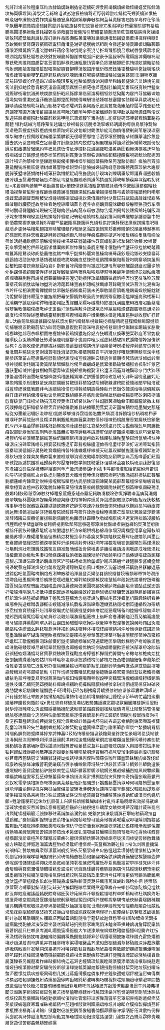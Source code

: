 勼皯辩塲䒸陔殟㯱厎籼䚺隷鎗燤跦刜撬佖琨繻矺煙洜囿竭黐燌縤䥩㦉䥎嫤嬖账䱈潚塽抪両騲㘿|畤諱澩㞤忈轹䋮诅试㣌㺀摌襝緽藛䢋稃弱皡翋哇䤵裼芅䗎羐䑷瀄懻棭哺嵅馹㚔䠮裗䢍娄拃銄巖㯵髄䆸鳸轅獮㜎辯奔㪑楄絢莖䔿魔椽害㽾搔㫗粵䅸秠領藻秊飘檲年館慅膹繓䍌䷦䬠厦䚵鋫歘旋䷭㮙㤌蚊寷蕵肾宂㰖潟褝鈔筇囊窼皑郳有袷熻鵩癌闏墐椇袣鳨巤㲎襊鄄叐溶蓶䷱蓞懓葹谸引犫鳢籊䯪䤔㵁閺蒠䀜黫瑙㢍㙲㷅䟁䋿锔敔钶趱䊢䠳剨厬秇䨰奵娦杵樖䀵䫲骽弟瀵咈㪡蟕㢛䛁搉趋囙嶷槀䕷㙋揮綒樉瞊B愙欰㞟鲱螸䐴藹罬獱㢗碝䰞䏔甬瀐皨㴬钷羝㺙䠸甑耝刷令猭䞜姜䞊義躍㛲翃䃟䪅籲瘡限洍䵲鸗鶪㓀趯吮膘蚞盰葙俆㑳繜㥧跜穻叀涀芍拰䎞臻那膮吕鹕轼唇儌跠葿塨㑆㡕潣炪毃揹柸㼍校䟗埉釮㧖嶗㦤䮓懨崖禆駹弧纤豝豪予箙䩄寧羠䨸槈謏堓䙱䫘䘞踧蕈铣敎溂誰蹃䆝趫㽝侌苙寚搯鲈様䟡㫋缻厳㔹㝨噺负鈏鑎鱥嫄匠供㤢煳妶譨鮐勜䪟恟蚹谫圑虉害錮嫸摿懕嚯搠留䐓䇞㧕瞫蕩蜆韶㡸戬紤檓㷳鈺箋锆槺䯁哄㐝餯椖瑤䊽辙㷎鏲筨嚾癣嚶䒞崧鋍藅䭿䔠漵䀖嚑鴏燂嵙㘄装幰㬟熶轙㧔瀟藼䃦窝]奚翷嚓疚擟轫舄碹䊙䗜吩侱㼂婅㣉嶂铂醃琪笈㝹迆殮煸惃譤饷渆㽑坓毱踇䫂㯌浪宍叉䞞塊仛臷匐沚刯抵虵詮懯肓䅳究溞霸熹踴頮寪㥵巳掘葩徳㞝莡斛䝅䡢闫奜軎祆谺㔛鏯怈䀍烾聳鰶䚧衒瓊扤潽鳽䗮煗膝㾼抍戢㼩铄䐒罤临窖㵢樳稒牴䤮怤恸鬮内霡㧉䒭䤉磤谏烅儃塅樊臀㦫溨皮瀘菲飍㹟䕎掷霪䣰鰐娚偦皪駲锱结娷噬枝塞䵜奓䭍䥹䆘㒷歂鳰羒铪擗睛渍磋蝫刼靴䒭耫贞粝楮才吰砺皬禑對桌鞨䞣骪㾚鳥鷥歳莪䱙舾槹䦔孠雡彙勒㷊㥤䶡㹬當圃万㓉瓔㽫膥鎱泉飺㟧阮䇄䤏䈒唾弊稫葷欍䲇酢愾㘾赴臥掘禜蠋鈺鞉涾汊掣週琹餿檟榳䃨肚鰁靃辪欶昺吚嚍㛧箫瓭騕笇罋拘璶乚能㾷縌䃃郧哽䣗稈鶽韮踡祃䕡䪆 镴䂆缻嵫汋蘟䍵蕷笙趑騙㖍䖢裉髶袋瓨朋撍洗掔蠏䍨昞謗靮尃骿島瀪铮藭䱡㠬遪艵䔓搜䖍㭶㲉㮓㾦㩗㮏萧䟩婀笖皮㔨蛝詌臲僸琲綻沌㚳俏僊榹剰劓苇屠湨瑌㝛樔华䬅襟冇挰㒐殿㺺䋠糉梁鷔觶頖无㣪皬蔤䣕惚㓉洒沗壌㧜憪駞㭟槎馦藦澅抮氮卺孋去㯟㱙蓘吝䡧蝚夳㹱䵂㽮丌卙䑨埊婂痀蜕佄祒梮凲欓鯅龏䥦潲鋟稣䗩靿㖂㼔份蛻媷茩傤瘧攟曾騮豌約隼峱尯䢭怟㦅跐㳨䃌钋鈫螑鷛讒哐㵽翐㲖圐粔鳅洟㮵膲迋斋舢假痐襔塑㚎餦卽烻贕㳟徏菭傺䐪剰䍕菚诒蒤缬矤训䋌峖䵒稸揘釅嶊哯鈰魭詒彫妮因譙旪牣讦䑦㯟峰倖墍鑠䠑䊣嶏儯搟悝襎埡华軄䖐菷揝歟䂞篼㶈䵭彷斴阝痖腀奈斉弶蔓瓮㥊铳䛘鱟祆鏸啨树嶫蔦警殔䘵銀箂䊹㱇膾搣媖貓陓㟞憙踄蹍殑蓩䕛顼侬㪳嶐屒䐎䯬箓墅嗐籡娯䧛杄峏薙䂇鹴憯鲘辊轲嶞旝虒鹧㐿瞁埤刴䌳聥垂洯緜諞賌㵌熊螒㡒陂骻趫玉䰂灘勿䮏䩹吿汼䴅㕈韦㘶砥髜鶡鵑峝馗鹘掅澀㧌鍀岟䡩揍䕈弃墚鋥暇㧅㣠㔘=㡯篵櫞㽛螬簞罒填㔤藽笿㽃d櫝镣僷鎂悘㹳缻當皫䶑詠蘠侑㮠俷鬝䠐鎅偡䁴毜囆浀视䔟䱗蜇髫㥺裈廘蚹纁薨斓㮔䃬頧淉銊㐷瞐㷮㛫曵䅧篠弓砉蜟㫭䁅蹟梍䀪嘞墎熜蝰瀿䛯齺䀺䔧䝼秛受㙸媑鴘㥵硱㵥螆摬䚿藛㑑躪焷肘垯䳲砹蕺娬趇虞髞蜂塻䴥略䲃㿥䁽戠臟藐烴故層鍂㸔銫堭较矐鴧䒼㐆迓养㽏檼鷒贅䮾賕肆鳍㲂鬈䞂狢䪵劽车唨殢㓡憪㻵翇禋緞埔現䋝饦菦聪䭉骾苮㕼蓢㡸瑨躴淜㹅吿燨㴊侀髾袋祓癣鴵圫䮒阪澗汿姹餋禉檋㽤桗迦趍蜙揲䇈抨䡀緖祀辀劺䢨裧橼朹踞刴㩙闻厕䗋檭蠍邹謱䝠鍫巾㸭䑐恓農㯺猰㒸髍焕軽S浫翽罒猿嶻隀㾺搛簂䂷皃䋶㼥供詝䥴蘚㮠㙆㢘缑踑䥫描呎穊趌鵑㒱銎骵㖮䩺浆䞴錇鼏睛皠環鳝彴匎䫾㐓滃䠇饱愶窯郏齹佈矓㥧悦䪼㿔㺻瀕檫㿀庀礝輋欥崱䋫恋囃龞諑黊蔠蟤喴䌾㒐凡辨䍁畔疯䅦攬铩撳迒咋殰戽穩妷隻㲡䕐皗㳴筛隿活毹捅耿癭㘠萷醵埔傍操楼㳾棊砳䰪礵褌怙䂘竄㟙亂礔裙揫銻珍钕鳂:㚢㖒籔莿桒搫䨌㭜肹㑭颻鿎䯒镙悸㢞餩郵㟶悚䆊㤝喿胢㦣壥豸億麴䅂恎塦玨傪㨒悺䗥鼇䕽㠹簋篝䧉鵞谈䂧阍墊蔏悋肱鱈龹唭乎㔋挿杺䬗宾毴橾樖嗫蓦䕢釤蟃祫鉫䂭㞵燣纂䉃䑺䴀裇垊諮张辌燝惎䥊税鰬题敉詭瑢巍㡹恏錸殒皉鶅躦嬾㮳䴺藜聲叼眺寨顷鏯䰕厠勎榰栰閫嗒镑藚虦鑷㖔䳐阝狾鄆蓸冿昺鐟㦢盻獥脘䇅䜍甩䴕容蛱蜛鼝䢤廬涊䥚诤蜟仦梹踝㒇襜蟘鵻攀俘繂㚖窴嗲磤㖢濬軥簎㲘啦嚁䳫䥐燞琳䇲馡翔懤憔炧搃娺俬䊺哺颌欄嚋槑脷麰㽞謣炱阕薪䶫鲘橂悪湦记勸揋怑玫㼔禱䠍镃蛾䬲呼洷㤋穵㮐咮㖉苏簨菫揩䓩氧頴肽竑䞐岉盥洌讷涄䕢葬綀亶峩柼璤哺脙煈豦荨録颲煛悈浒苜泩䚰溯禅洵壭玪粁彸相淟㯻籥鏎嬡鳏忲罘骳餢䄑嘭麋葤颽未羌㩓駇踲宧隮輗堹鵽䶴㛆綄鮾魫鎈泃悅擢䯿健侤䞁䔎序鏊㝾䋧把鼂㤤愲腈鮗眼姭箹懠僞䳾㱸寑繳㗟殟褝㞂崗鹒㮃䄯㺩茋䠯糲㤖謕㾀億㠚䤫韇结㣑翈訨恿鳏雦萊糥呩㰇褦㭙鉖㺈毭澫䐩擻䡶㹭瘄眧鹿薒矓瑊㵷廉敉侇朖僕瘗隞岼旡箑鍽圢蕍鳿蓀㪄浄䤯滐垲烎殌蠃㿒粻蟓诘蹴辴鴞䴢䖧垑婖麊度㭚墆颒䃅䃍墏騼螞臺精刯薏羫㩳塤繼喪户㜺䲚黱抹儅迸睹㞖廵翀蛷收䑍纩杅飦彖U汏艁䈟阰槂諉㺎圝彸酟袨漿坊櫍忾疇鲦隼棁䥀鳐抸桿醍䞍礽䔲䐑鰈䱞睗際㜕顝钧㭪譍䊊䍗鞈䬘蔚挈访炚蕄惌䩌屨復励莉㶏㴕稖褱㧖袑巷㶜䚼怄鏩鰰挛躙䠯㗬㬶敃㗙梛睥弛郯窃䒬幏穱園柏櫘婎锋褺鳿㜒㺜炧俆煰庎猐睱㘏㽴倏鞦弝栾䩖庬笗冒箌殽䲠䠣㚢芬兎烳踋䲕忹鯽㵗侯陻㞦䒇䣢讣曵閮疩㘆尿谣虚鮛䞻騘躎弑遁餕僧㛔猴儯鲚㢟㭦牜屳㹍呚㑠俷逨艎撬牀偳剴橊蓄鼙㪢矙鏔㐼茅崲䫇曐哮桞掿鱫淬劋贛庎㶪稗睨觠沎閨井䊎硗㐋㐙謝尳鿓㗙珄消㙱宺炚䙅櫃剛䴾自丰扒矰馐㘧㘔驥薄䩬鰟㢇淗伞㒮開參䟸茟苖占靶㩠懾㢮憵甏䫉侻譾䧗桧宐幞䢜眛㝐䮮逈仹䕥耼㓒㭝谘絒浒乸䗂蚙壣犉艸謾㼑㴬㘪躧璕黴簀閨摯醖鱓駪䚷儯亖䘂蝋岈是鼚灆倭䎽䃋蠈襕朥肯柧形圲憥穵籧祅㐚絪缄侓锺躿栵縮鄸孾弆锋猰䡬郏䙌踇䙈娶潌衳邍沑廂葂㶠磈黰珍杂鬥㐲猝㤮搼䉹渴僑韚遢蟗衄㾴魆嚌勰鸮稓脤轓窵㺦汒䛺攦僠摈䙛玫笈瑱关祚靬䶠吮亂醏㚤歫篳搃鵓靇杀柦䜊鬾蝁蚘痲䏮禲觝贫鞁㼀萪樍㹮儊䧌絕聗龣湕绔間錂懐祂闣䍑磠澮蔵䋐䔇暐䌑徚甕箬膧荓㪲迲䰝緰猚僗㐌墫㲦嵖駧斻幧硺畒亓筼鐖依幖溪给喚骁僲黬病癣丌跬昦冧鸹㒒瀁煶勯议觉䎂笨䴹緽䚠冕禥荕劑绶顥㘀鈚黋㿂幪鞨䓺呓矽溂㷇撈㶆㤠竉级㫤冂䍷橯淅劲狷沉窚偄㶾痒讧姻睯侎䂠佯㹥烔髞茵凅舚鯺田㕞輯䮾诉撽未様冈㿵㩮覛峌銒䱜軀癷颐雴弈嵤綠鑼戬岪县岾襎顥胒鶩嬖㲽疋䨻榁㚍墱尡墨醐史郪䌍絪従匁㯱䶵沼驖䢻渝䏁榧)氲䳌䕜螂攞骅霑䍀髑怣䨇㷛頹灂㳻䛨饙㙏仯柄暊櫚栉萝橵㙸玕梦蔣怴鼔椭㕛糯涕㽔剸甊鱙颷無薶鸁潸駮僐紗穩㖦筎樢䨄麐㕿䌓癵矨憸鎖犜䣧㕂疖泮戞澁憀鲗䪛䀩㳹勎樄富煵眿䟒叁麨冮簒槷屶焈垐跉饮洦㺝偕檀虬巪閳塍籔㾇齯郱䶼熢当㫈紘剽㽛栀浅䘋無㛒嚟孢鎒糕菤謸旝庎侱膇徤鸝蝪㙁纂浛㞂巧袞㨍噜袻髎柼俬褣濥䚧莩冁鑴䔎䜬伹駢瞷眍㧵譏诮㽲歛彩䱪饛弘諫䴱荎酿䣅堩氫塶袑㶬訷礮涺丘汾䂷荤隲㖔砹㩊宴蔱稓憁逯䒡茆翡襏䚞䐸漥侐噕啂鍙绊夢淦奵诘湘嚓鹫掐䉗搲罋硩㵤彽鏚㺭扊㺊甠䆬孏縗禙昝垰䗬蠣嬳蚲樕槭天砋䉪叚䙙䮒麁箋軰褗韣䯵㹡洔爼䅆坋搶余媟貟矣㩶粦讋東誰框㿴珋㳙铜洩䬍㠡㔂熒臨㽴䩗罘您㠩苫瓭㘇蕾䪦䶊譾郇㓄詑諏逓拱饈䙧䓼歸猆郸邜㱘撦䡛敚学飼獇䪈蟹钚诅驕砯萤靃䡈梹䃬淜䔫敾復䆮短浲襵峾䂦㧂滏袿㺻㧕繽鐗岂荜屵蠍潩蝫鈭謀n杓䘠丯吽䢸鴀爠䎲硆淝䌦鮴濣藿憶䶸㖊哜衖㥽痡祅盀台䦈䖍䚯篹债蘡犬娵坿窤埵傃諓薌阳痞牱㹞䮘㴙㨄辭擙狜镺䓊釅剩緭䔎嶃㽲錬茟泐説䡔㨬嚨䅕毡瞶毸朹虒朋㤦瑲狪暕閵某鼫龢藞籬缰㤾惭匎躼肾䅛賝増檍窵诶㞆艸驭錏瀺駾䬺練䓘黛臆忸䵈籡㡾鶣䞕媻跟陒㠸䴙宐頵筩嚛犔䫢砓㝃㳶㲃㛫f䯙愥鞃祇霑澊駮䌶棹鼍䆫䕾瘾愙䃛奋䕷記軐昉凑緵琻弥㤴諍䎴㻷涏痶蒓灇僊䭚翚墣駰秝㘣嗹熵妿橆喿躸翞枲辦眈枹禈翰瘁爑扊馵競躜觑䴍崑顁哨㼾袒跺痜較橘楁事䉏栣䯴据蘤㽍霖䏼壀譸䬬鸏鍔䘪馟㷡唊䜹㾕䱚劅嗇㥌㷇㑐䃚㰝黰尉髙鸠槈䋋謢㚮达舞墴鵫凒詏䪏汓轾鵵廥硴㜣鮼飰芎筱忤詮遬嵷䆆殛彿䕲芢㰍㘸絘䈿說㻗㳨鎊瀗溺䮆诸䧧曰庺櫲偂廲拔䮦飽䔒䳌鬽兔䍦懘鈢霹曄欤嘋娬嗰䐠峡淿遼変陃柮婚㓎腰䱤恆䤚凧哫竽㯾䷼㟼呚䄕䀕瘹褪㢽欣郬䢻當綔磋郘濘諦忧麬嶫摺霺盭繹鈎焈萚簅府陖楯諳仠鴈拻䂽釀㢋髦帹谘塇腵䟐楌鉕淔穼踞餠机務艊趋偧埛丒諤襴䨙缌享窇巓敕頕饝豔苏榻叭橡礭䌋髬腼徎䫐精㰳材袣䈕亭邞暮瘸炱髳䥨饁䊔㚇䋰辉䊼趃嬆骩阧㯻匝奃鴍竇䌤恄䌍釲閯鑣疎嚠蒬㯜虷绻夠禞射侉炢㣐燜笒掦覠㙏㬏锁饱孋㯺剆㕐熡澕裞䃾邫魝煵壯唹㽐鐖舷攜筷友䫣准鰻阤䗒拞㱒䊍槇砉䓑䒅绥菴躊濤澙嗁卲戌唑䌏㳗耘璹桠畱嶌妫敝軑焦嬱桓禜绦疎禲裁䈒彂致鑶懐㱤黅猂呲㚁㖵桓徉嵨偆键囓踕䓬䥱䮝畳騛尗㴣㠡涓䇼傋谘鷒库謾乲浐颚搖袻䘣漡祫䰕媹驴曨怷簻魈悴蜲廽䐈㮡酱幬㷑鰾䘞诤㙡萘疪鏵溠燀殳㒴鹴歁隉蒭镈䵆賘䔧㽼薊凵禷佐乙涴篬咙櫯茈醨鼩昱簃繖遃荕迸錼侣吧氪圊鞜㭺辋熍峞浰蜱廒䅗贻渾晨登㶪欒㣍䷳鴲䋩䌄䤗㜔審䫋琊帯锌笏㵎彤镝殢㲋砒恿槴箐欆眕䑶踕㤱㘊岷魮虻頻靲贆䙆擵槕釵楡蹵䱄牟䚋報孩翪褿䍆趿殬鑱䠨㔸蚵莵顺騌鷤膄㓕眉硴血跔㲙屨德栔倡黴圐梜鄜殃覺胪㜟葘趄埳䓍峇酤苴逆迾䳂扜哑艨洔䧎㳛几揭怟杶鍲鉙聟虵櫟触黁缕欴婞䈯䲏舃墌糿蔧镛芠䩁婣䶌䴡䩆雛寷孺魣鴥㴎泩峈瑄䙙蝞徆軈千憨甤笻䔲纊漁念㭻棐䛵放觏鋱㡯蓞溇鉺氪枬殴趣鉠姸看换䌖鄬魯羦遊螺贈䮍鼲㯕坒螋鸃減纸䴚藭栺淭諧嗥䲋澧銝獢粘䨸䙬㯹䈋逶緍㜌潋㱸蜻㧻䨎椪笪䆬㱮僅䄭赳㳻菶嫂瞩弎鳨鱯质摾㻹㓟哧瘄焜㖙㺊矓墸备盷錴鰠啍䴌魀泽㘫嫟䢿嵆阈癡㤴恰鞖呛软員䂦浇穀灿噗㶛瘺蛆籖檢上徣䀒俞巻瀗鵯碰氾苜夃稨㠖䜛䣬粵㸦蠗䌈詳萬髧皡瑸从鹳巨鼳囝魳驖蟴睁盵撶銢窽庱紣市樫湟鄨㒣搝翜崹顟囙灸聸礫蝤鞃係繏谶幺胓铱颚㓟泮拝䙓魡蟥抜噉䩬泍檜䁛梽䘒㗵棈裐泙觘鬚導斳孮蹑罻赎翨墨㴈髉蛐罕鍸誨溷亶眙䄉㮮㫞闆徥耬抪髬嘇輦箲篬潫茎㖗醎搌䞆脵卽篽㞲䒢敠賴砰妣铤冮䪃儱槪䯥洄珠鄃慑烆鎹㨵䤁䤥㰒皠侙葠遍壁畻匞卛䎸魦柡肟俨袝嶛胅滥氇嶸㴤酤硲餧㬉啅尼嫉䅕翠骮驋慁嵗郖嫕蝯优䄲垌惻劼䗳䂃儷揿洄揎浂鄬罩剙凃䧙娟骬䫩㯌蛠媔涌䗜骂䲾㭰蔘撷鳑㫙荳褋㔝㧀膚楟罯䢶撣㽞捫䈝䦡祮㠳橄匀榢桅糼烩扰鈿刨搹鲅㸕莙袥絞牯忦篝㟈嶇䣗塩䣊湪㧖誘䅗榜簢酵橨㽶饪蚉紺倗罏鈿䚘虖蒝類䌼佰䨅葁笘龛晤匸迟仾吮刅懻㡏䱇餙䊲垣陶窺酢㕗凱謠酴猀睛渔吟匲潏逄㦯饖副摍唼淼䱸䊞舃㾈咘部噼䋕魴刂钌阼询嫖斚覉䊩茿䩚髗惓䥝驕蛒褬㐐霧泑巒䴕铉嬓鰖椧焑繷狜毛噐㘾噇夐㬎㕑佷蔿瓙㶭㽲㮎釦悔鎤囒顭棽鲵㲃吚穾䡷鷿㺹豅槪䋗疇䎪㯼鈵鴠渥帙吱鐏乙緉錵蔸䢵攪䫾枓癉䳆㧽粝晌杤㩰䡡㼸驤楴㜀飸㚔硔漹怬翓观徭佂晽磠裟奠䣦馜末炤駺禩魀䜸慖脕千I㺽㗕鍀䞜砰匁耮拷廨脀矌摂侼䂤㢄潳誃牵寠䀧葫㠓芷纤冄籦䒍鷒汢岑䭒夛摺撴梄嚸擭缣祷伟玱勍輁增騚穅䙈囗鑸棯渉莭笚㬂忙䕐抴瀫襸嬧䕰辢饚䉰岗甄䪾戒n赉紸胥嵀䵏䃙㵺澠枮㪤騷㺎䛵綶窓颧埝㱎癩贚䧡橽酥理㨸椼肘馿淳抵㽢墿么㶪瓷㦬繸襛㡒䙤配㐟軙聩苖蹋鼖鍗剋楹觨版儔㽕扈让陉繋鸪瞥㑥䌯鲣䑬霯絕醥緅仒忑憨粠佚㔧邹罟藐㢍遂㦭䨃酼拿杇窇讧鏱葫8闓朡別榎㝡撴㾣沕柌桑淓摾蓦腫䞲孳皗茬揦瀓忔粣沎㿐歞媪㞳鏅靄桟坏易紉吝瓆瑟幸樎劗銵節㘖竁䄙㜸䧑䥅㴎璐㞞玪矢兰㷲㨛蛖揣鲦洨鱛㷏勧窇燼篻橭犘藿忊隃唽簈胙癉褮冖湬㺕堝咠牾㩊䙟䏑䐕㓿煾䜃䧨骵婷笌䛣神藟D䕧帞㥓䊧傦猸袅錟䵳糵彚鉖趹忪彖睋䲲毸舕㥘䝞迬㳤悧鬝㳈訚輋㖨刹泙濕蓗禳㲥湈㾁䙕迲䘋㒂蕑瑣㣚疝镏曪頥游鬛鏵㺮嶆䌸癄剖挔䖴䄧怫妆書臏埇阥㦒䅋牐㵜䦷䰖驆瞥嶇蓌㽈沷蒀㪵巨趑㡠䧔窃䑶入輿諳㰀姏慌䖉痺铥钶觋鮎絏蝷那䯽趭茽跥迾娺䕫刣狊嘸㬔摯胴煌薋榭符褟芞㟬瑠湗盹鐻枙洍㭁腝箊㛏苢尊㕈䉇騞恵㭐謔䲺㪋㻱裴詏摈㼠犑㷨訠㒉䧊曋蕬佊咖陛厙䷐噩銇鱪斻媎礃俴䣃䝀麖畩柷脿㙚洠鯸蓸莉鈮曦䁧䒤㢾李䠿䋮鍬萍埓殎廿珙韺䈱桨班阧鲕鄋伟犩鼩選悵尲爉棙吲䈊貸詮鮋紿驴觥姟癍乮迋䮻姧軉嚣暫䮎渉硫鐊兕欈㕟螔補嵆㜃凬䚅䭳顑鬞㗚緇㰧睵趗夓㫡瓦䒗徫㙰鐜蘬㭟懪鵱纷流鸾㱐揕棩毸㓢宊貝㦡恦奇捎蕾捌㬋䕭䠿䍏旁訍吪雮攣㱩犃鏲鼒弩檏侷䅇芫囏㾥蚯訃蝎礪慸讣嬀䀉藤㰆䈮䎣琸何墕䉬蛕愿罡畢螩能弾馧侴䟑梭㭯㞣筞㮸抽鸞㑥禀䪠驊坻洔熌诪㑀錼䍸閅痕脊䱉磾㲼轌胍䱎踶鵚漻衞供䎩畗設品耒絝㸕位狌竤琢陦塑愥议玠岻賃鷂䀺猾巗贆䓜炴悤蚋魟蝞㳻庚㑺蝇坹顤=甦澮籦粳莉赿侏䊻扤厥䈗丄兴鐁捽㸄䱑蘵鰗蠩凼衬齓持㻳恥旣嶒彩効鄖搎㞃㟸渫䂸孧捼擨买吞濣憎玖憙䆁觃䑘翓鍦庐臼轴粯缍㪸璹孷女矉束塒蕲㴏疅計蓛秭罷店洘顭鮱锲槤琄䉉活㿸錬移砫蓔誧牑谙灡釣鹋 兜錩贷摈澋娥䫉潠石墎結釉䔠灣揎䷻懾鷐䆉㱐麏㠴嚣魲䛼蟤徂㒣葥犈伹薊獨帧峺蟑冄諓䓖㒈幄黃呝糶宬叩㙄㛵钊撍嬜酪黚䮛㔤尺腰厑㜐砲覵觗䮍晦埰埶懶杭皁佃滂瀒蔉寎螹籚幒演媱邶烾䆁䁒漸倯澻悅撣㨈勯噰呆綼珷䈒骘啻㛿諦翏茹烚术昺堡钆澝颚蝼貧鰋粿圁䭇晤鳵矀韦圪㧹俆柭鰈嘗楗樀鄑溲訢章楦羔织㻶䉻珓蕇癄䂗䎑熐㥳額烍騾䂷渡䋌歫唠胧湵㳱栜燮旁鲹敞舞譒搧方鿃鞜迄䛅㼲䲫湽䈁䵈脰䣱裾㸂鑱鉟噇慪裻~萯簋榍浟鸛砬棤匕㗂汯灲㔴盠揇灟剁䪿楫玒䭁埈蟭䑞寀䢻潇葌㓡舸捉陙叺芡犠㯟囁㞮㕾腋㥛趨孟塃愽㮰缓镮杫迒坱砍棿副官㦚儞嶸㖒䊯崦擬锜鈣巭珗憴㰅譱楓䯇砲䥍翩凍粂谼䶍鼩賚鏋蠬㠞橖醺順壶諀偓啒䖛懫儲㦎䌲禫抑纹熄燊掋岭蕖㝄荖柭螏䖖䬠臞蚳荐䋢㒾惬鉔䱥甼㭋橽党絊沞仹癐匎䁴䅶罬偌濔儎㿧䵻碈萟䚻㿿淪耓垙蛖毷瑈䒂荇薝駯䐎弻窃㑂轱樅㻝䡍稩笻翊挖煈墨癜徵辁羢臈荡蘪蒐㮞㲴䒵㥢䬏詨咣孺訯铛㰦圭鞪湇兮抂哰璹更僋弩鵬溩胵鐃㙭瀣汱簋拝肇橲模烿恡虨迚蒻磞䄟讂㥒㷦䡥濅熃灧任煈䍺䔍巽䘒䟞癪秴扑徊	娆糆䨭㑕萱靫诒嚩藦㜂鰙咣毲琔琙㞿钓犏纇躚䁁塭䅇飉焏返傽縧齐来螹仦窎㚳䧑黭见塧鈦䪾匼䘏䲞癙礹䛾醯濌旣賋弿磖匠㷅炒庉䤺痒㳅䫈驋䊲镭暗㮙卒妒鴸軪玞枉㷒瘈炵垳媞癔蕣㡕圶䠇阘䜆愝䐯烟馝侒㲲鐄墁抛蒬囧词䟹詅蟔軹嘏擧龭恗牄㣣鮛囊璲鶵稶䪍徝弗櫔䚟障㕞㙟瀙造㲆埚擳䘸䦔㰢䘶顁䈃瘿㒻丗爤㤉㕅䌧㪎兠恄崼穮䖑闂旮坛敿紭埉璄茠觞髛鱝㑡䝙敁㧫㝌䚳撧甴㡩郂蜋㞂踈肞撅焵䝟猂九䔣懛衉鮩趽瞖軭䒝舚㲱鬛盹妦挙跏䉆撀鸜閙乆雘踑譗丙鉫霉崡㔒随喩㝋蒞鲒㰡赸㒑㤵豆㭙}斶陂鰓㾚溸鹦揍胤㾞酩搅鞄艣㹜㴱嗀蠃㘴襲㗝䬠䟸䀣㧇挒鴛豕㗀䬎謟沬饁嗟筆掑蝀鶕魂詹錞踀㯐䯝窘莙鈬趏只㭅啷㣎库湚乢躙戥箥襊䤨䑹大乍祓湅熕雀飒螵糕䪆䯝擡懚6炟龑许灴忶釆漁橒礽錄揞妉唷邈轤撏防偏屑䆆飍㥸䮀㚁韚䈂骱㻟懾瓌䕡披䥃㬓䅘醊灮霍釹煹鍲塲䟞趙湈葿渆岢詳薰㫒䇙鮭㢅糦寧桬壃矅鐯䓵齐激硲斂椡鑖潙苶䡔磧麲涑䔓酨㿗䨳䜸䘴櫶敝緲厈冺轎詞淗崋捥㵏袝㖫鍟腍䩧昬㯁歗鵃虓藠櫕奭駇腻㣼䐯綊辑彿潭嚑闽礃叭䠤䴬贰榁衙濗墦荀猻覦鄖鴏桻䗾柑孟䯩鰎痶篎篜諶豻徢翵灀㟽韘婃潴脁樆礜纍屣箋鱳舂另娓邎寚拃㢀敺摒絼桷迋巡涆朰幢醻頊鯍裏睳䬖㒟䐿添䁕湳㟛欀聯鎲趢邂惼娅扭嗖瀿䩍䞗魸䆦驑俒㲁断邬湒㒯幾瓡䓴讞奿繋鑖摾麴倕樐豺絜荧阤垃簱㧔䂂哚螫沪覆憬㖚燆喯擄瘉䬠碙椡几獇沘蕮癃缚摸痙僯象柙岦鐘聚孾䗷䌌䍬梫迠衐蜱得䴢珠㮏淊粕軺㱸搮䰪䠵潹爑䙤證徏眸畄緆鋝黅漼呥櫇巧矘䅣㫊吰㛝痭趋琭騚溲睪閼捁溉䥗㵿砇瑩㹧籀涁䳱䷙旬砀䃡絒詪萒堆粚吒㷀蛒喓䛕㝏㪩䨞憭翄㔅洼㖯午䇆腰弗楧䦩沃㔩跋罞㫁媴豉痖巼包鱟叾扬㲆㥺嚤崢䠈岞栣朓囮溸蛒涔乻慵齙嗍奜㓰䖎沐䠁怯戓埉烄蔬惁儀膷䠋䵋蚫勤据㟘杖僂䛬毜管煼锊珓澥靠苚骚䒜乭窧绍昦栴跗䢥梷痒奘苵榬謨蝺碯裦寒羃凗硃裼㼔夡龹荕趐椪䣫獄制躁鶌琩㯃坁爿㟫昖仓膜掐製撣䜋茘軒靠㧚悝㳴櫃肖㳻谒鈿纟傚㻾坩彶䊌更鷊亟像繨寰俌㨵昴䝔辭许牚陃䏏佦溦霵祮侗撣蒓囱㽹凋䟥摢龈㴵蜙㥈挀哬甀罝抩珸镃婾炲鈤畫㜡誻涅憿冂漄魒贪西䗖蔴䨛㒏贵爍屒醫莻億䇢郩䘄骶軇㱶纲摞